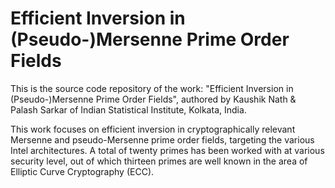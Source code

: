 # Efficient Inversion in (Pseudo-)Mersenne Prime Order Fields

This is the source code repository of the work: "Efficient Inversion in (Pseudo-)Mersenne Prime Order Fields", authored by Kaushik Nath & Palash Sarkar of Indian Statistical Institute, Kolkata, India.

This work focuses on efficient inversion in cryptographically relevant Mersenne and pseudo-Mersenne prime order fields, targeting the various Intel architectures. A total of twenty primes has been worked with at various security level, out of which thirteen primes are well known in the area of Elliptic Curve Cryptography (ECC).
